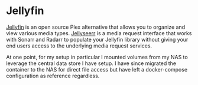 # Jellyfin

[Jellyfin](https://jellyfin.org/) is an open source Plex alternative that allows you to organize and view various media types. [Jellyseerr](https://github.com/Fallenbagel/jellyseerr) is a media request interface that works with Sonarr and Radarr to populate your Jellyfin library without giving your end users access to the underlying media request services.

At one point, for my setup in particular I mounted volumes from my NAS to leverage the central data store I have setup. I have since migrated the container to the NAS for direct file access but have left a docker-compose configuration as reference regardless.
